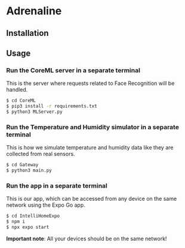 # Adrenaline

## Installation

## Usage

### Run the CoreML server in a separate terminal
This is the server where requests related to Face Recognition will be handled.
```bash
$ cd CoreML
$ pip3 install -r requirements.txt
$ python3 MLServer.py
```

### Run the Temperature and Humidity simulator in a separate terminal
This is how we simulate temperature and humidity data like they are collected from real sensors.
```bash
$ cd Gateway
$ python3 main.py
```
### Run the app in a separate terminal
This is our app, which can be accessed from any device on the same network using the Expo Go app.
```bash
$ cd IntelliHomeExpo
$ npm i
$ npx expo start
```
**Important note**: All your devices should be on the same network!
